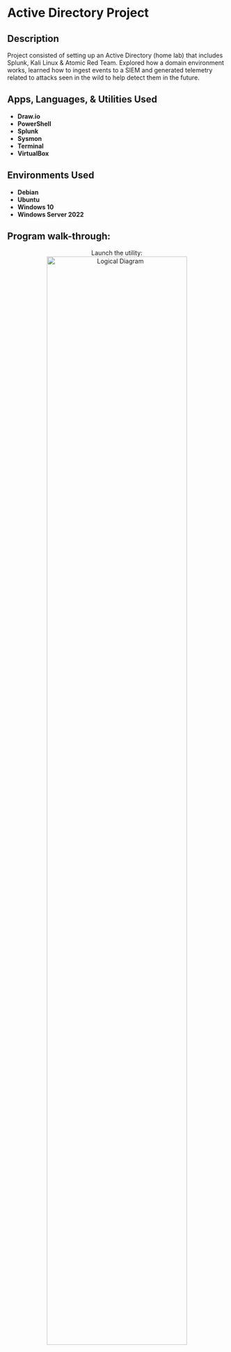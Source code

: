 <h1>Active Directory Project</h1>


<h2>Description</h2>
Project consisted of setting up an Active Directory (home lab) that includes Splunk, Kali Linux & Atomic Red Team. Explored how a domain environment works, learned how to ingest events to a SIEM and generated telemetry related to attacks seen in the wild to help detect them in the future.
<br />


<h2>Apps, Languages, & Utilities Used</h2>

- <b>Draw.io</b>
- <b>PowerShell</b>
- <b>Splunk</b>
- <b>Sysmon</b>
- <b>Terminal</b>
- <b>VirtualBox</b>

<h2>Environments Used </h2>

- <b>Debian</b>
- <b>Ubuntu</b> 
- <b>Windows 10</b>
- <b>Windows Server 2022</b> 


<h2>Program walk-through:</h2>
<p align="center">
Launch the utility: <br/>
<img src="https://imgur.com/a/RELLZD4" height="80%" width="80%" alt="Logical Diagram"/>
<br />
<br />

<!--
 ```diff
- text in red
+ text in green
! text in orange
# text in gray
@@ text in purple (and bold)@@
```
--!>
